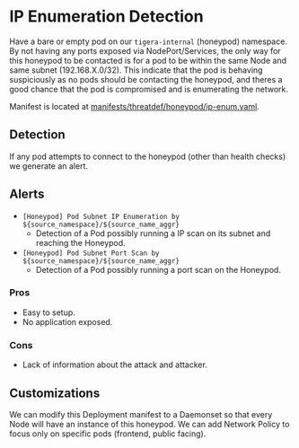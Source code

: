 # IP Enumeration Detection

Have a bare or empty pod on our `tigera-internal` (honeypod) namespace. By not having any ports exposed via NodePort/Services, the only way for this honeypod to be contacted is for a pod to be within the same Node and same subnet (192.168.X.0/32). This indicate that the pod is behaving suspiciously as no pods should be contacting the honeypod, and theres a good chance that the pod is compromised and is enumerating the network.

Manifest is located at [manifests/threatdef/honeypod/ip-enum.yaml](/manifests/threatdef/honeypod/ip-enum.yaml).

## Detection

If any pod attempts to connect to the honeypod (other than health checks) we generate an alert.

## Alerts

* `[Honeypod] Pod Subnet IP Enumeration by ${source_namespace}/${source_name_aggr}`
  * Detection of a Pod possibly running a IP scan on its subnet and reaching the Honeypod.
* `[Honeypod] Pod Subnet Port Scan by ${source_namespace}/${source_name_aggr}`
  * Detection of a Pod possibly running a port scan on the Honeypod.

### Pros

* Easy to setup.
* No application exposed.

### Cons

* Lack of information about the attack and attacker.

## Customizations

We can modify this Deployment manifest to a Daemonset so that every Node will have an instance of this honeypod.  We can add Network Policy to focus only on specific pods (frontend, public facing).
